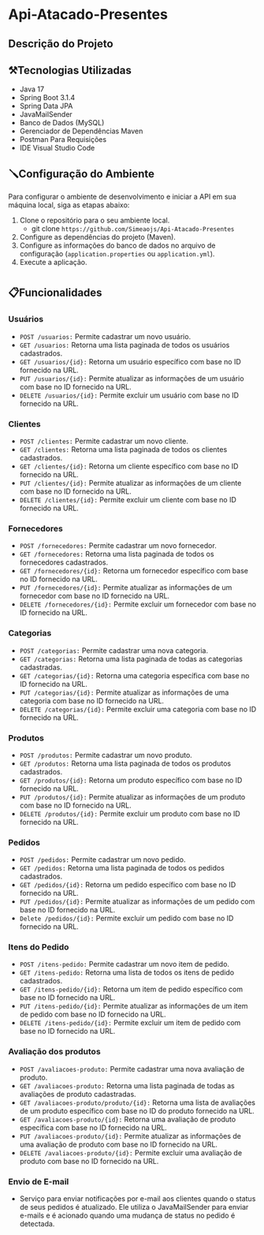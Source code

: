 # Api-Atacado-Presentes

## Descrição do Projeto


## ⚒️Tecnologias Utilizadas

- Java 17
- Spring Boot 3.1.4
- Spring Data JPA
- JavaMailSender
- Banco de Dados (MySQL)
- Gerenciador de Dependências Maven
- Postman Para Requisições
- IDE Visual Studio Code


## 🪛Configuração do Ambiente
Para configurar o ambiente de desenvolvimento e iniciar a API em sua máquina local, siga as etapas abaixo:

1. Clone o repositório para o seu ambiente local.
   -  git clone ```https://github.com/Simeaojs/Api-Atacado-Presentes```
2. Configure as dependências do projeto (Maven).
3. Configure as informações do banco de dados no arquivo de configuração (`application.properties` ou `application.yml`).
4. Execute a aplicação.
#

## 📋Funcionalidades

### Usuários
- `POST /usuarios:` Permite cadastrar um novo usuário.
- `GET /usuarios:` Retorna uma lista paginada de todos os usuários cadastrados.
- `GET /usuarios/{id}:` Retorna um usuário específico com base no ID fornecido na URL.
- `PUT /usuarios/{id}:` Permite atualizar as informações de um usuário com base no ID fornecido na URL.
- `DELETE /usuarios/{id}:` Permite excluir um usuário com base no ID fornecido na URL.

### Clientes
- `POST /clientes:` Permite cadastrar um novo cliente.
- `GET /clientes:` Retorna uma lista paginada de todos os clientes cadastrados. 
- `GET /clientes/{id}:` Retorna um cliente específico com base no ID fornecido na URL.
- `PUT /clientes/{id}:` Permite atualizar as informações de um cliente com base no ID fornecido na URL.
- `DELETE /clientes/{id}:` Permite excluir um cliente com base no ID fornecido na URL.

### Fornecedores
- `POST /fornecedores:` Permite cadastrar um novo fornecedor.
- `GET /fornecedores:` Retorna uma lista paginada de todos os fornecedores cadastrados.
- `GET /fornecedores/{id}:` Retorna um fornecedor específico com base no ID fornecido na URL.
- `PUT /fornecedores/{id}:` Permite atualizar as informações de um fornecedor com base no ID fornecido na URL.
- `DELETE /fornecedores/{id}:` Permite excluir um fornecedor com base no ID fornecido na URL.

### Categorias
- `POST /categorias:` Permite cadastrar uma nova categoria.
- `GET /categorias:` Retorna uma lista paginada de todas as categorias cadastradas.
- `GET /categorias/{id}:` Retorna uma categoria específica com base no ID fornecido na URL.
- `PUT /categorias/{id}:` Permite atualizar as informações de uma categoria com base no ID fornecido na URL.
- `DELETE /categorias/{id}:` Permite excluir uma categoria com base no ID fornecido na URL. 

### Produtos
- `POST /produtos:` Permite cadastrar um novo produto. 
- `GET /produtos:` Retorna uma lista paginada de todos os produtos cadastrados. 
- `GET /produtos/{id}:` Retorna um produto específico com base no ID fornecido na URL.
- `PUT /produtos/{id}:` Permite atualizar as informações de um produto com base no ID fornecido na URL. 
- `DELETE /produtos/{id}:` Permite excluir um produto com base no ID fornecido na URL.

### Pedidos
- `POST /pedidos:` Permite cadastrar um novo pedido.
- `GET /pedidos:` Retorna uma lista paginada de todos os pedidos cadastrados. 
- `GET /pedidos/{id}:` Retorna um pedido específico com base no ID fornecido na URL. 
- `PUT /pedidos/{id}:` Permite atualizar as informações de um pedido com base no ID fornecido na URL. 
- `Delete /pedidos/{id}:` Permite excluir um pedido com base no ID fornecido na URL.

### Itens do Pedido 
- `POST /itens-pedido:` Permite cadastrar um novo item de pedido.
- `GET /itens-pedido:` Retorna uma lista de todos os itens de pedido cadastrados.
- `GET /itens-pedido/{id}:` Retorna um item de pedido específico com base no ID fornecido na URL.
- `PUT /itens-pedido/{id}:` Permite atualizar as informações de um item de pedido com base no ID fornecido na URL.
- `DELETE /itens-pedido/{id}:` Permite excluir um item de pedido com base no ID fornecido na URL. 

### Avaliação dos produtos 
- `POST /avaliacoes-produto:` Permite cadastrar uma nova avaliação de produto.
- `GET /avaliacoes-produto:` Retorna uma lista paginada de todas as avaliações de produto cadastradas. 
- `GET /avaliacoes-produto/produto/{id}:` Retorna uma lista de avaliações de um produto específico com base no ID do produto fornecido na URL. 
- `GET /avaliacoes-produto/{id}:` Retorna uma avaliação de produto específica com base no ID fornecido na URL.
- `PUT /avaliacoes-produto/{id}:` Permite atualizar as informações de uma avaliação de produto com base no ID fornecido na URL.
- `DELETE /avaliacoes-produto/{id}:` Permite excluir uma avaliação de produto com base no ID fornecido na URL.

### Envio de E-mail 
- Serviço para enviar notificações por e-mail aos clientes quando o status de seus pedidos é atualizado. Ele utiliza o JavaMailSender para enviar e-mails e é acionado quando uma mudança de status no pedido é detectada. 




